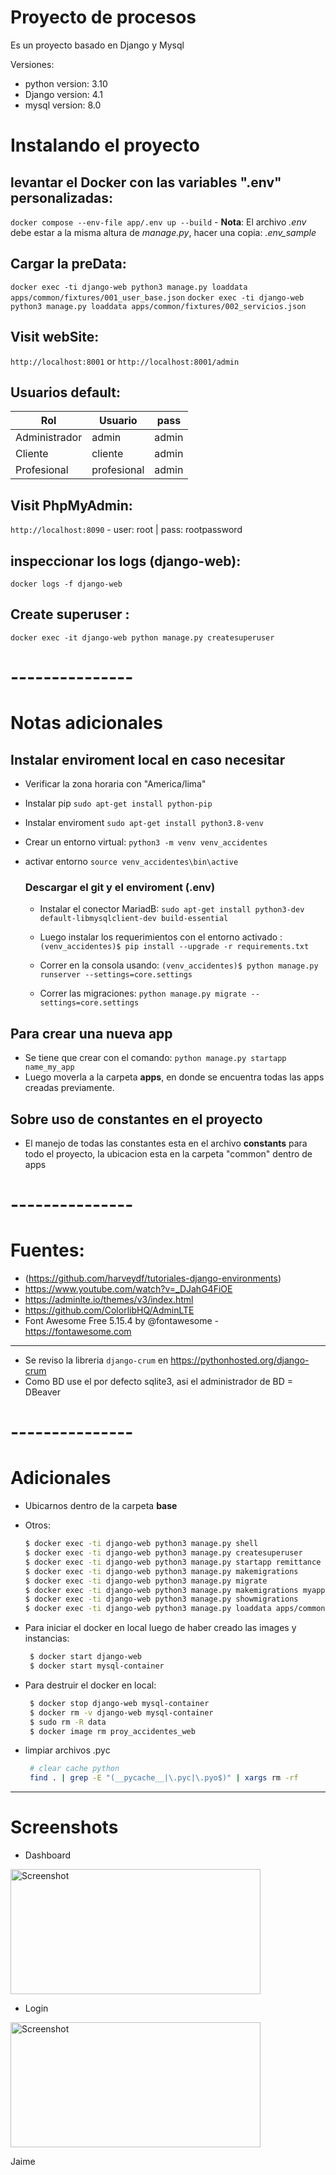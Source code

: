 # Proyecto de procesos
Es un proyecto basado en Django y Mysql

 Versiones:
 - python version: 3.10
 - Django version: 4.1
 - mysql version: 8.0

# Instalando el proyecto

## levantar el Docker con las variables ".env" personalizadas:
  `docker compose --env-file app/.env up --build`
    - **Nota**: El archivo *.env* debe estar a la misma altura de *manage.py*, hacer una copia: *.env_sample*

## Cargar la preData:
   `docker exec -ti django-web python3 manage.py loaddata apps/common/fixtures/001_user_base.json`
   `docker exec -ti django-web python3 manage.py loaddata apps/common/fixtures/002_servicios.json`

## Visit webSite: 
  `http://localhost:8001` or `http://localhost:8001/admin`

## Usuarios default:
  | Rol           | Usuario     | pass     |
  |---------------|-------------|----------|
  | Administrador | admin       | admin    |
  | Cliente       | cliente     | admin    |
  | Profesional   | profesional | admin    |
 

## Visit PhpMyAdmin: 
  `http://localhost:8090`
    - user: root | pass: rootpassword

## inspeccionar los logs (django-web):
  `docker logs -f django-web`

## Create superuser : 
  `docker exec -it django-web python manage.py createsuperuser`

# ---------------

# Notas adicionales

## Instalar enviroment local en caso necesitar
- Verificar la zona horaria con "America/lima"
- Instalar pip `sudo apt-get install python-pip`
- Instalar enviroment `sudo apt-get install python3.8-venv`
- Crear un entorno virtual: `python3 -m venv venv_accidentes`
- activar entorno `source venv_accidentes\bin\active`


  ### Descargar el git y el enviroment (.env)
  - Instalar el conector MariadB:
  `sudo apt-get install python3-dev default-libmysqlclient-dev build-essential`
  - Luego instalar los requerimientos con el entorno activado :
  `(venv_accidentes)$ pip install --upgrade -r requirements.txt`

  - Correr en la consola usando:
  `(venv_accidentes)$ python manage.py runserver --settings=core.settings`

  - Correr las migraciones:
    `python manage.py migrate --settings=core.settings`

## Para crear una nueva app
 - Se tiene que crear con el comando:
   `python manage.py startapp name_my_app`
 - Luego moverla a la carpeta **apps**, en donde se encuentra todas las apps creadas previamente.

## Sobre uso de constantes en el proyecto
 - El manejo de todas las constantes esta en el archivo **constants** para todo el proyecto, la ubicacion esta en la carpeta "common" dentro de apps

# --------------- 
# Fuentes:
   * (https://github.com/harveydf/tutoriales-django-environments)
   * https://www.youtube.com/watch?v=_DJahG4FiOE
   * https://adminlte.io/themes/v3/index.html
   * https://github.com/ColorlibHQ/AdminLTE
   * Font Awesome Free 5.15.4 by @fontawesome - https://fontawesome.com
   
---
- Se reviso la libreria `django-crum` en https://pythonhosted.org/django-crum
- Como BD use el por defecto sqlite3, asi el administrador de BD = DBeaver

# ---------------
# Adicionales

 - Ubicarnos dentro de la carpeta **base**
 - Otros:
    ```sh
    $ docker exec -ti django-web python3 manage.py shell
    $ docker exec -ti django-web python3 manage.py createsuperuser
    $ docker exec -ti django-web python3 manage.py startapp remittance
    $ docker exec -ti django-web python3 manage.py makemigrations
    $ docker exec -ti django-web python3 manage.py migrate
    $ docker exec -ti django-web python3 manage.py makemigrations myapp --empty
    $ docker exec -ti django-web python3 manage.py showmigrations
    $ docker exec -ti django-web python3 manage.py loaddata apps/common/fixtures/001_user_base.json
    ```
 - Para iniciar el docker en local luego de haber creado las images y instancias:
   ```sh
    $ docker start django-web 
    $ docker start mysql-container
   ```
      
 - Para destruir el docker en local:
   ```sh
    $ docker stop django-web mysql-container
    $ docker rm -v django-web mysql-container
    $ sudo rm -R data
    $ docker image rm proy_accidentes_web
   ```
   
 - limpiar archivos .pyc
   ```sh
    # clear cache python
    find . | grep -E "(__pycache__|\.pyc|\.pyo$)" | xargs rm -rf
   
---
# Screenshots

- Dashboard
 <img alt="Screenshot" height="200" src="docs/img/example_dashboard.png" title="Dashboard_template" width="400"/>
 
 - Login
 <img alt="Screenshot" height="200" src="docs/img/example_login.png" title="Dashboard_template" width="400"/>

Jaime 